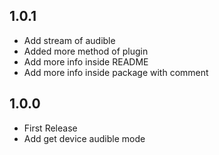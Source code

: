## 1.0.1

* Add stream of audible
* Added more method of plugin
* Add more info inside README
* Add more info inside package with comment
## 1.0.0

* First Release
* Add get device audible mode
